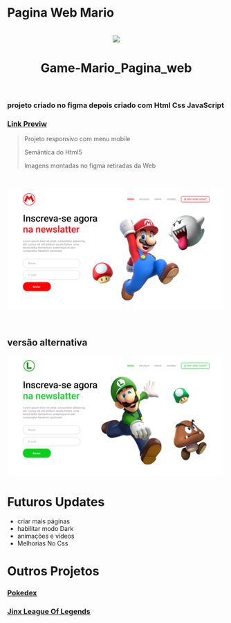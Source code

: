 # Pagina Web Mario

<div align="center">
    <br>
      <img width="200px" src="https://pngimg.com/uploads/mario/mario_PNG64.png" >
      <h1>Game-Mario_Pagina_web</h1>
    <br>
</div>



### projeto criado no figma depois criado com Html Css JavaScript
### [Link Previw](https://guilherme-alexander.github.io/Game-Mario_Pagina_web/)
> Projeto responsivo com menu mobile
> 
> Semântica do Html5
>
>Imagens montadas no figma retiradas da Web
  
  <br>
  
 ![Image Project](https://github.com/Guilherme-alexander/Game-Mario_Pagina_web/blob/main/Mario%20(2).png) 
 
 <br>
 
 ## versão alternativa 
 ![Image Project](https://github.com/Guilherme-alexander/Game-Mario_Pagina_web/blob/main/Luid%20(1).png)
 
 # Futuros Updates
 * criar mais páginas
 * habilitar modo Dark
 * animações e vídeos 
 * Melhorias No Css
 
 
 
 # Outros Projetos
 ### [Pokedex](https://github.com/Guilherme-alexander/Pokedex)
 ### [Jinx League Of Legends ](https://github.com/Guilherme-alexander/League_Of_Legends_Jinx)

 
